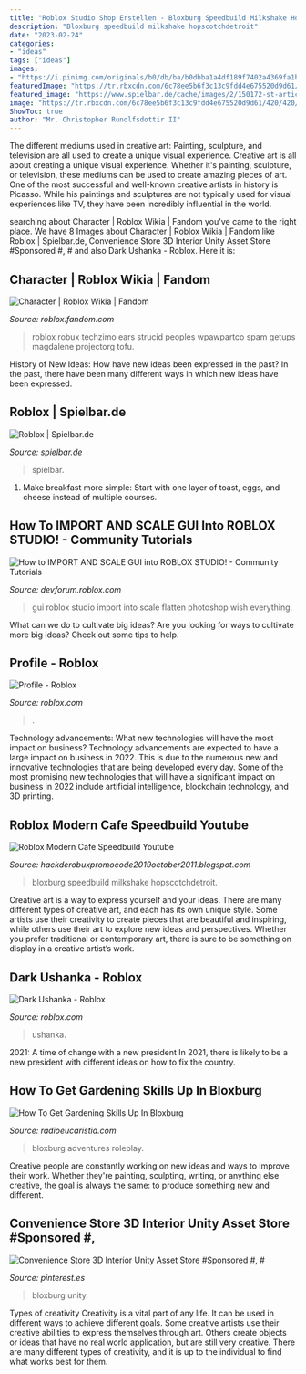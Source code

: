 ```yaml
---
title: "Roblox Studio Shop Erstellen - Bloxburg Speedbuild Milkshake Hopscotchdetroit"
description: "Bloxburg speedbuild milkshake hopscotchdetroit"
date: "2023-02-24"
categories:
- "ideas"
tags: ["ideas"]
images:
- "https://i.pinimg.com/originals/b0/db/ba/b0dbba1a4df189f7402a4369fa1b0f08.jpg"
featuredImage: "https://tr.rbxcdn.com/6c78ee5b6f3c13c9fdd4e675520d9d61/420/420/Hat/Png"
featured_image: "https://www.spielbar.de/cache/images/2/150172-st-article900.png?A9421"
image: "https://tr.rbxcdn.com/6c78ee5b6f3c13c9fdd4e675520d9d61/420/420/Hat/Png"
ShowToc: true
author: "Mr. Christopher Runolfsdottir II"
---
```



The different mediums used in creative art: Painting, sculpture, and television are all used to create a unique visual experience.
Creative art is all about creating a unique visual experience. Whether it's painting, sculpture, or television, these mediums can be used to create amazing pieces of art. One of the most successful and well-known creative artists in history is Picasso. While his paintings and sculptures are not typically used for visual experiences like TV, they have been incredibly influential in the world.

	

		
searching about Character | Roblox Wikia | Fandom you've came to the right place. We have 8 Images about Character | Roblox Wikia | Fandom like Roblox | Spielbar.de, Convenience Store 3D Interior Unity Asset Store #Sponsored #, # and also Dark Ushanka - Roblox. Here it is:
		
    
## Character | Roblox Wikia | Fandom

<img loading=lazy src="https://vignette.wikia.nocookie.net/roblox/images/3/34/Outfits.png/revision/latest?cb=20130927224056" onerror="this.onerror=null;this.src='https://tse3.mm.bing.net/th?id=OIP.DaJ3LM5YnH5dQbFXPtE_nAHaEU&amp;pid=15.1';" alt="Character | Roblox Wikia | Fandom">

_Source: roblox.fandom.com_

>roblox robux techzimo ears strucid peoples wpawpartco spam getups magdalene projectorg tofu. 

	

History of New Ideas: How have new ideas been expressed in the past?
In the past, there have been many different ways in which new ideas have been expressed.

    
## Roblox | Spielbar.de

<img loading=lazy src="https://www.spielbar.de/cache/images/2/150172-st-article900.png?A9421" onerror="this.onerror=null;this.src='https://tse3.mm.bing.net/th?id=OIP.GQltlk0KDQBL947MimzHCgHaEB&amp;pid=15.1';" alt="Roblox | Spielbar.de">

_Source: spielbar.de_

>spielbar. 

	

1. Make breakfast more simple: Start with one layer of toast, eggs, and cheese instead of multiple courses. 

    
## How To IMPORT AND SCALE GUI Into ROBLOX STUDIO! - Community Tutorials

<img loading=lazy src="https://img.youtube.com/vi/7-bzjA6Amf8/hqdefault.jpg" onerror="this.onerror=null;this.src='https://tse1.mm.bing.net/th?id=OIP.mO7oYr7aOxnUPzQBpfX1QQHaFj&amp;pid=15.1';" alt="How to IMPORT AND SCALE GUI into ROBLOX STUDIO! - Community Tutorials">

_Source: devforum.roblox.com_

>gui roblox studio import into scale flatten photoshop wish everything. 

	

What can we do to cultivate big ideas?
Are you looking for ways to cultivate more big ideas? Check out some tips to help.

    
## Profile - Roblox

<img loading=lazy src="https://tr.rbxcdn.com/392ae4fb15b558de2878b44fcd3681f6/352/352/Avatar/Png" onerror="this.onerror=null;this.src='https://tse4.mm.bing.net/th?id=OIP.HtqJjBt7qQF-j5w2bFIEOgAAAA&amp;pid=15.1';" alt="Profile - Roblox">

_Source: roblox.com_

>. 

	

Technology advancements: What new technologies will have the most impact on business?
Technology advancements are expected to have a large impact on business in 2022. This is due to the numerous new and innovative technologies that are being developed every day. Some of the most promising new technologies that will have a significant impact on business in 2022 include artificial intelligence, blockchain technology, and 3D printing.

    
## Roblox Modern Cafe Speedbuild Youtube

<img loading=lazy src="https://i.pinimg.com/474x/83/89/13/838913e770ebbeb8a22a797106e5b03e.jpg" onerror="this.onerror=null;this.src='https://tse3.mm.bing.net/th?id=OIP.obumJsd5agnrnL-V6osgagAAAA&amp;pid=15.1';" alt="Roblox Modern Cafe Speedbuild Youtube">

_Source: hackderobuxpromocode2019october2011.blogspot.com_

>bloxburg speedbuild milkshake hopscotchdetroit. 

	

Creative art is a way to express yourself and your ideas. There are many different types of creative art, and each has its own unique style. Some artists use their creativity to create pieces that are beautiful and inspiring, while others use their art to explore new ideas and perspectives. Whether you prefer traditional or contemporary art, there is sure to be something on display in a creative artist’s work.

    
## Dark Ushanka - Roblox

<img loading=lazy src="https://tr.rbxcdn.com/6c78ee5b6f3c13c9fdd4e675520d9d61/420/420/Hat/Png" onerror="this.onerror=null;this.src='https://tse4.mm.bing.net/th?id=OIP.Z-G-WitG30FSdSjhS6BENgAAAA&amp;pid=15.1';" alt="Dark Ushanka - Roblox">

_Source: roblox.com_

>ushanka. 

	

2021: A time of change with a new president
In 2021, there is likely to be a new president with different ideas on how to fix the country.

    
## How To Get Gardening Skills Up In Bloxburg

<img loading=lazy src="https://images-na.ssl-images-amazon.com/images/S/sgp-catalog-images/region_US/g9a9m-E1R5Z1MK5B1-Full-Image_GalleryBackground-en-US-1525659357235._SX1080_.jpg" onerror="this.onerror=null;this.src='https://tse3.mm.bing.net/th?id=OIP.bgt3wT0pT3QT9aHjqE0oFAHaEK&amp;pid=15.1';" alt="How To Get Gardening Skills Up In Bloxburg">

_Source: radioeucaristia.com_

>bloxburg adventures roleplay. 

	

Creative people are constantly working on new ideas and ways to improve their work. Whether they're painting, sculpting, writing, or anything else creative, the goal is always the same: to produce something new and different.

    
## Convenience Store 3D Interior Unity Asset Store #Sponsored #, #

<img loading=lazy src="https://i.pinimg.com/originals/b0/db/ba/b0dbba1a4df189f7402a4369fa1b0f08.jpg" onerror="this.onerror=null;this.src='https://tse2.mm.bing.net/th?id=OIP.XsbkNf1o6F4FbhU5er3q_QHaD4&amp;pid=15.1';" alt="Convenience Store 3D Interior Unity Asset Store #Sponsored #, #">

_Source: pinterest.es_

>bloxburg unity. 

	

Types of creativity
Creativity is a vital part of any life. It can be used in different ways to achieve different goals. Some creative artists use their creative abilities to express themselves through art. Others create objects or ideas that have no real world application, but are still very creative. There are many different types of creativity, and it is up to the individual to find what works best for them.

